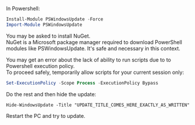 In Powershell:

```powershell
Install-Module PSWindowsUpdate -Force
Import-Module PSWindowsUpdate
```

You may be asked to install NuGet.<br>
NuGet is a Microsoft package manager required to download PowerShell modules like PSWindowsUpdate. It's safe and necessary in this context.

You may get an error about the lack of ability to run scripts due to to Powershell execution policy.<br>
To proceed safely, temporarily allow scripts for your current session only:

```powershell
Set-ExecutionPolicy -Scope Process -ExecutionPolicy Bypass
```

Do the rest and then hide the update:

```
Hide-WindowsUpdate -Title "UPDATE_TITLE_COMES_HERE_EXACTLY_AS_WRITTEN"
```

Restart the PC and try to update.
